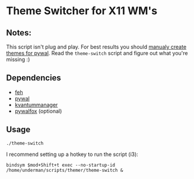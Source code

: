 # Theme Switcher for X11 WM's
## Notes:
This script isn't plug and play. For best results you should [manualy create themes for pywal](https://github.com/dylanaraps/pywal/wiki/User-Template-Files).
Read the `theme-switch` script and figure out what you're missing :)

## Dependencies
- [feh](https://github.com/derf/feh)
- [pywal](https://github.com/dylanaraps/pywal)
- [kvantummanager](https://github.com/tsujan/Kvantum/tree/master/Kvantum)
- [pywalfox](https://github.com/Frewacom/pywalfox) (optional)

## Usage
```
./theme-switch
```
I recommend setting up a hotkey to run the script (i3):
```
bindsym $mod+Shift+t exec --no-startup-id /home/underman/scripts/themer/theme-switch &
```
